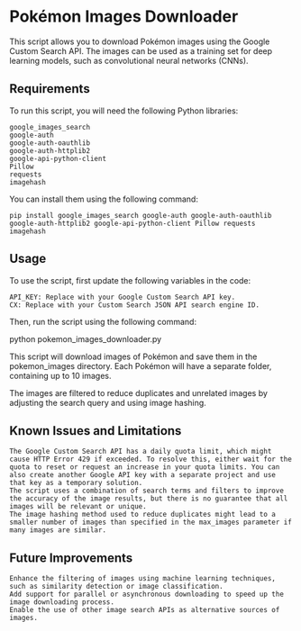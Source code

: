 # Pokémon Images Downloader

This script allows you to download Pokémon images using the Google Custom Search API. The images can be used as a training set for deep learning models, such as convolutional neural networks (CNNs).
## Requirements

To run this script, you will need the following Python libraries:

    google_images_search
    google-auth
    google-auth-oauthlib
    google-auth-httplib2
    google-api-python-client
    Pillow
    requests
    imagehash

You can install them using the following command:

    pip install google_images_search google-auth google-auth-oauthlib google-auth-httplib2 google-api-python-client Pillow requests imagehash

## Usage

To use the script, first update the following variables in the code:

    API_KEY: Replace with your Google Custom Search API key.
    CX: Replace with your Custom Search JSON API search engine ID.

Then, run the script using the following command:

python pokemon_images_downloader.py

This script will download images of Pokémon and save them in the pokemon_images directory. Each Pokémon will have a separate folder, containing up to 10 images.

The images are filtered to reduce duplicates and unrelated images by adjusting the search query and using image hashing.
## Known Issues and Limitations

    The Google Custom Search API has a daily quota limit, which might cause HTTP Error 429 if exceeded. To resolve this, either wait for the quota to reset or request an increase in your quota limits. You can also create another Google API key with a separate project and use that key as a temporary solution.
    The script uses a combination of search terms and filters to improve the accuracy of the image results, but there is no guarantee that all images will be relevant or unique.
    The image hashing method used to reduce duplicates might lead to a smaller number of images than specified in the max_images parameter if many images are similar.

## Future Improvements

    Enhance the filtering of images using machine learning techniques, such as similarity detection or image classification.
    Add support for parallel or asynchronous downloading to speed up the image downloading process.
    Enable the use of other image search APIs as alternative sources of images.

